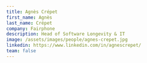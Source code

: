 ```yaml
---
title: Agnès Crépet
first_name: Agnès
last_name: Crépet
company: Fairphone
description: Head of Software Longevity & IT
image: /assets/images/people/agnes-crepet.jpg
linkedin: https://www.linkedin.com/in/agnescrepet/
team: false
---
```

